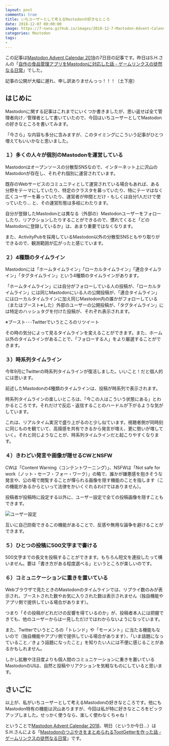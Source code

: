 ```yaml
---
layout: post
comments: true
title: いちユーザーとして考えるMastodonの好きなところ
date: 2018-12-07 00:00:00
image: https://7-nana.github.io/images/2018-12-7-Mastodon-Advent-Calendar2018-01.png
categories: Mastodon
tags:
-
---
```


この記事は[Mastodon Advent Calendar 2018](https://qiita.com/advent-calendar/2018/mastodon)の7日目の記事です。昨日はS.H.さんの「[自作の食品管理アプリをMastodonに対応した話 - ゲームリンクスの徒然なる日常](https://gamelinks007.hatenablog.com/entry/2018/12/06/000000)」でした。

記事の公開が大幅に遅れ、申し訳ありませんっっ！！！（土下座）

## はじめに

Mastodonに関する記事はこれまでにいくつか書きましたが、思い返せば全て管理者向け／管理者として書いていたので、今回はいちユーザーとしてMastodonの好きなところを書いてみます。

「今さら」な内容も多分に含みますが、このタイミングにこういう記事がひとつ増えてもいいかなと思いました。

### １）多くの人々が個別のMastodonを運営している

Mastodonはオープンソースの分散型SNSなので、インターネット上に沢山のMastodonが存在し、それぞれ個別に運営されています。

既存のWebサービスのコミュニティとして運営されている場合もあれば、ある分野をテーマにしていたり、特定のクラスタを募っていたり、特にテーマはなく広くユーザーを募っていたり、運営者が仲間とだけ・もしくは自分1人だけで使っていたり… と、その運営形態は多岐にわたります。

自分が登録したMastodonとは異なる（外部の）Mastodonユーザーをフォローしたり、リアクションしたりすることができるので、慣れてくると「どのMastodonに登録しているか」は、あまり重要ではなくなります。

また、ActivityPubを採用しているMastodon以外の分散型SNSともやり取りができるので、観測範囲が広がったと感じています。

### ２）4種類のタイムライン

Mastodonには「ホームタイムライン」「ローカルタイムライン」「連合タイムライン」「タグタイムライン」という4種類のタイムラインがあります。

「ホームタイムライン」には自分がフォローしている人の投稿が、「ローカルタイムライン」には同じMastodonにいる人の公開投稿が、「連合タイムライン」にはローカルタイムラインに加え同じMastodon内の誰かがフォローしている（またはブースト※した）外部のユーザーの公開投稿が、「タグタイムライン」には特定のハッシュタグを付けた投稿が、それぞれ表示されます。

※ブースト･･･Twitterでいうところのリツイート

その時の気分によって見るタイムラインを変えることができます。また、ホーム以外のタイムラインがあることで、「フォローする人」をより厳選することができます。

### ３）時系列タイムライン

今年9月にTwitterの時系列タイムラインが復活しました。いいこと！だと個人的には思います。

前述したMastodonの4種類のタイムラインは、投稿が時系列で表示されます。

時系列タイムラインの楽しいところは、「今この人はこういう状態にある」とわかるところです。それだけで反応・返信することのハードルが下がるような気がしています。

これは、リアルタイム実況で盛り上がるのと少し似ています。視聴者側が同時刻に同じものを観ていて、高揚感を共有できるから発言が増え、更に勢いが増していく。それと同じようなことが、時系列タイムラインだと起こりやすくなります。

### ４）きわどい発言や画像が隠せるCWとNSFW

CWは「Content Warning（コンテントワーニング）」、NSFWは「Not safe for work（ノット・セーフ・フォー・ワーク）」の略で、誰かが嫌悪感を抱きそうな発言や、公の場で閲覧することが憚られる画像を隠す機能のことを指します（この機能があるからといって法律をかいくぐれるわけではありません）。

投稿者が投稿時に設定する以外に、ユーザー設定で全ての投稿画像を隠すこともできます。

![ユーザー設定](https://7-nana.github.io/images/2018-12-7-Mastodon-Advent-Calendar2018-01.png)

互いに自己防衛できるこの機能があることで、反感や無用な論争を避けることができます。

### ５）ひとつの投稿に500文字まで書ける

500文字までの長文を投稿することができます。もちろん短文を連投したって構いません。要は「書き方がある程度選べる」というところが楽しいのです。

### ６）コミュニケーションに重きを置いている

Webブラウザで見たときのMastodonのタイムラインでは、リプライ数のみが表示され、ブーストされた数やお気に入りされた数は表示されません（独自機能やアプリ側で提供している場合があります）。

つまり「その投稿がどれだけの反響を得ているのか」が、投稿者本人には把握できても、他のユーザーからは一見しただけではわからないようになっています。

また、Twitterでいうところの「トレンド」や「モーメント」に当たる機能もないので（独自機能やアプリ側で提供している場合があります）、「いま話題になっていること／きょう話題になったこと」を知りたい人には不便に感じることがあるかもしれません。

しかし拡散や注目度よりも個人間のコミュニケーションに重きを置いているMastodonのUIは、自然と投稿やリアクションを気軽なものにしていると思います。

## さいごに

以上が、私がいちユーザーとして考えるMastodonの好きなところです。他にもMastodon特有の機能は沢山ありますが、今回は私が特に好きなところをピックアップしました。せっかく使うなら、楽しく使わなくちゃね！

ということで[Mastodon Advent Calendar 2018](https://qiita.com/advent-calendar/2018/mastodon)、明日（というか今日…）はS.H.さんによる「[MastodonのつぶやきをまとめられるTootGetterを作った話 - ゲームリンクスの徒然なる日常](https://gamelinks007.hatenablog.com/entry/2018/12/08/000000)」です。
